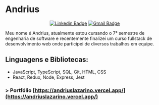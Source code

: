 # Andrius

<div align="center">
  
[![Linkedin Badge](https://img.shields.io/badge/-LinkedIn-blue?style=flat-square&logo=Linkedin&logoColor=white&link=https://www.linkedin.com/in/andrius-lazarino-82768b155/)](https://www.linkedin.com/in/andrius-lazarino-82768b155/)
[![Gmail Badge](https://img.shields.io/badge/-Gmail-c14438?style=flat-square&logo=Gmail&logoColor=white&link=mailto:andrius.rochalazarino@gmail.com)](mailto:andrius.rochalazarino@gmail.com)

</div>

<p>Meu nome é Andrius, atualmente estou cursando o 7° semestre de engenharia de software e recentemente finalizei um curso fullstack de desenvolvimento web onde participei de diversos trabalhos em equipe.</p>

## Linguagens e Bibliotecas: 

- JavaScript, TypeScript, SQL, Git, HTML, CSS
- React, Redux, Node, Express, Jest

### > Portfólio [https://andriuslazarino.vercel.app/](https://andriuslazarino.vercel.app/)
